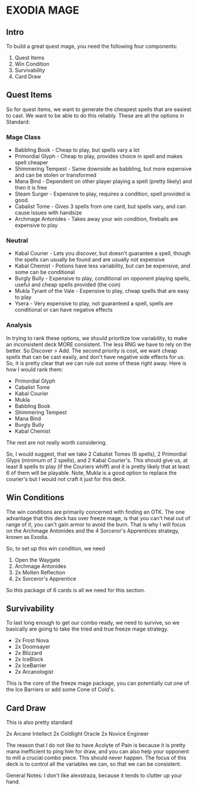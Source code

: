 # EXODIA MAGE

## Intro

To build a great quest mage, you need the following four components:

1. Quest Items
2. Win Condition
3. Survivability
4. Card Draw

## Quest Items
So for quest items, we want to generate the cheapest spells that are easiest to cast. We want to be able to do this reliably. 
These are all the options in Standard:

### Mage Class

- Babbling Book - Cheap to play, but spells vary a lot
- Primordial Glyph - Cheap to play, provides choice in spell and makes spell cheaper
- Shimmering Tempest - Same downside as babbling, but more expensive and can be stolen or transformed
- Mana Bind - Dependent on other player playing a spell (pretty likely) and then it is free
- Steam Surger - Expensive to play, requires a condition, spell provided is good.
- Cabalist Tome - Gives 3 spells from one card, but spells vary, and can cause issues with handsize
- Archmage Antonides - Takes away your win condition, fireballs are expensive to play

### Neutral

- Kabal Courier - Lets you discover, but doesn't guarantee a spell, though the spells can usually be found and are usually not expensive
- Kabal Chemist - Potions have less variability, but can be expensive, and some can be conditional
- Burgly Bully - Expensive to play, conditional on opponent playing spells, useful and cheap spells provided (the coin)
- Mukla Tyrant of the Vale - Expensive to play, cheap spells that are easy to play
- Ysera - Very expensive to play, not guaranteed a spell, spells are conditional or can have negative effects

### Analysis
In trying to rank these options, we should prioritize low variability, to make an inconsistent deck MORE consistent. The less RNG we have to rely on the better. So Discover > Add.
The second priority is cost, we want cheap spells that can be cast easily, and don't have negative side effects for us.
So, it is pretty clear that we can rule out some of these right away.
Here is how I would rank them:
- Primordial Glyph
- Cabalist Tome
- Kabal Courier
- Mukla
- Babbling Book
- Shimmering Tempest
- Mana Bind
- Burgly Bully
- Kabal Chemist

The rest are not really worth considering. 

So, I would suggest, that we take 2 Cabalist Tomes (6 spells), 2 Primordial Glyps (minimum of 2 spells), and 2 Kabal Courier's. 
This should give us, at least 8 spells to play (if the Couriers whiff) and it is pretty likely that at least 6 of them will be playable. Note, Mukla is a good option to replace the courier's but I would not craft it just for this deck. 

## Win Conditions

The win conditions are primarily concerned with finding an OTK. The one advantage that this deck has over freeze mage, is that you can't heal out of range of it, you can't gain armor to avoid the burn. That is why I will focus on the Archmage Antonides and the 4 Sorceror's Apprentices strategy, known as Exodia.

So, to set up this win condition, we need 
1. Open the Waygate
2. Archmage Antonides
3. 2x Molten Reflection
4. 2x Sorceror's Apprentice

So this package of 6 cards is all we need for this section. 


## Survivability
To last long enough to get our combo ready, we need to survive, so we basically are going to take the tried and true freeze mage strategy. 
- 2x Frost Nova
- 2x Doomsayer
- 2x Blizzard
- 2x IceBlock
- 2x IceBarrier
- 2x Arcanologist

This is the core of the freeze mage package, you can potentially cut one of the Ice Barriers or add some Cone of Cold's.

## Card Draw
This is also pretty standard

2x Arcane Intellect
2x Coldlight Oracle
2x Novice Engineer

The reason that I do not like to have Acolyte of Pain is because it is pretty mana inefficient to ping him for draw, and you can also help your opponent to mill a crucial combo piece. This should never happen. The focus of this deck is to control all the variables we can, so that we can be consistent. 

General Notes:
I don't like alexstraza, because it tends to clutter up your hand. 

